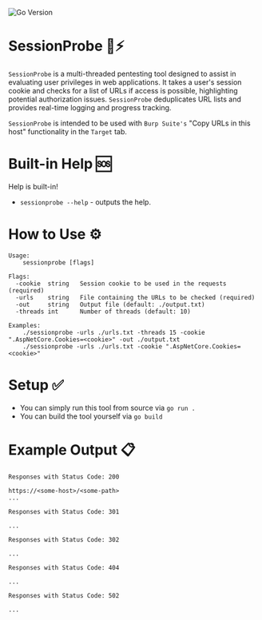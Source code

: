 ![Go Version](https://img.shields.io/github/go-mod/go-version/fw10/sessionprobe)

# SessionProbe 🚀⚡

`SessionProbe` is a multi-threaded pentesting tool designed to assist in evaluating user privileges in web applications. It takes a user's session cookie and checks for a list of URLs if access is possible, highlighting potential authorization issues. `SessionProbe` deduplicates URL lists and provides real-time logging and progress tracking.

`SessionProbe` is intended to be used with `Burp Suite's` "Copy URLs in this host" functionality in the `Target` tab. 

# Built-in Help 🆘

Help is built-in!

- `sessionprobe --help` - outputs the help.

# How to Use ⚙

```text
Usage:
    sessionprobe [flags]

Flags:
  -cookie  string   Session cookie to be used in the requests (required)
  -urls    string   File containing the URLs to be checked (required)
  -out     string   Output file (default: ./output.txt)
  -threads int      Number of threads (default: 10)

Examples:
    ./sessionprobe -urls ./urls.txt -threads 15 -cookie ".AspNetCore.Cookies=<cookie>" -out ./output.txt
    ./sessionprobe -urls ./urls.txt -cookie ".AspNetCore.Cookies=<cookie>"
```

# Setup ✅

- You can simply run this tool from source via `go run .` 
- You can build the tool yourself via `go build`

# Example Output 📋

```
Responses with Status Code: 200

https://<some-host>/<some-path>
...

Responses with Status Code: 301

...

Responses with Status Code: 302

...

Responses with Status Code: 404

...

Responses with Status Code: 502

...

```
